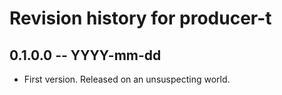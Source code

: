 # Revision history for producer-t

## 0.1.0.0 -- YYYY-mm-dd

* First version. Released on an unsuspecting world.
